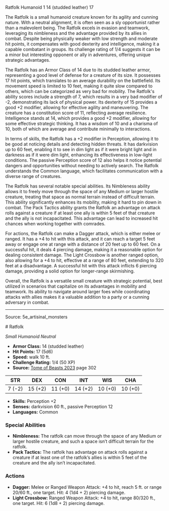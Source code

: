 <MonsterName/>Ratfolk</MonsterName>
<CreatureType/>Humanoid</CreatureType>
<CR/>1</CR>
<AC/>14 (studded leather)</AC>
<HP/>17</HP>
<summary>The Ratfolk is a small humanoid creature known for its agility and cunning nature. With a neutral alignment, it is often seen as a sly opportunist rather than a malevolent being. The Ratfolk excels in evasion and teamwork, leveraging its nimbleness and the advantage provided by its allies in combat. Despite being physically weaker with low strength and moderate hit points, it compensates with good dexterity and intelligence, making it a capable combatant in groups. Its challenge rating of 1/4 suggests it can be a minor but interesting opponent or ally in adventures, offering unique strategic advantages.</summary>

<detail>

The Ratfolk has an Armor Class of 14 due to its studded leather armor, representing a good level of defense for a creature of its size. It possesses 17 hit points, which translates to an average durability on the battlefield. Its movement speed is limited to 10 feet, making it quite slow compared to others, which can be categorized as very bad for mobility. The Ratfolk's ability scores include a strength of 7, which results in a very bad modifier of -2, demonstrating its lack of physical power. Its dexterity of 15 provides a good +2 modifier, allowing for effective agility and maneuvering. The creature has a constitution score of 11, reflecting average resilience. Intelligence stands at 14, which provides a good +2 modifier, allowing for some effective strategic thinking. It has a wisdom of 10 and a charisma of 10, both of which are average and contribute minimally to interactions.

In terms of skills, the Ratfolk has a +2 modifier in Perception, allowing it to be good at noticing details and detecting hidden threats. It has darkvision up to 60 feet, enabling it to see in dim light as if it were bright light and in darkness as if it were dim light, enhancing its effectiveness in low-light conditions. The passive Perception score of 12 also helps it notice potential dangers and opportunities without needing to actively search. The Ratfolk understands the Common language, which facilitates communication with a diverse range of creatures.

The Ratfolk has several notable special abilities. Its Nimbleness ability allows it to freely move through the space of any Medium or larger hostile creature, treating that space as normal terrain instead of difficult terrain. This ability significantly enhances its mobility, making it hard to pin down in combat. The Pack Tactics ability grants the Ratfolk an advantage on attack rolls against a creature if at least one ally is within 5 feet of that creature and the ally is not incapacitated. This advantage can lead to increased hit chances when working together with comrades.

For actions, the Ratfolk can make a Dagger attack, which is either melee or ranged. It has a +4 to hit with this attack, and it can reach a target 5 feet away or engage one at range with a distance of 20 feet up to 60 feet. On a successful hit, it deals 4 piercing damage, making it a reasonable option for dealing consistent damage. The Light Crossbow is another ranged option, also allowing for a +4 to hit, effective at a range of 80 feet, extending to 320 feet at a disadvantage. A successful hit with this attack inflicts 6 piercing damage, providing a solid option for longer-range skirmishing.

Overall, the Ratfolk is a versatile small creature with strategic potential, best utilized in scenarios that capitalize on its advantages in mobility and teamwork. Its ability to navigate around larger foes while coordinating attacks with allies makes it a valuable addition to a party or a cunning adversary in combat.</detail>



---

Source: 5e_artisinal_monsters

<statblock>
# Ratfolk

*Small* *Humanoid* *Neutral*

- **Armor Class:** 14 (studded leather)
- **Hit Points:** 17 (5d6)
- **Speed:** walk 10 ft.
- **Challenge Rating:** 1/4 (50 XP)
- **Source:** [Tome of Beasts 2023](https://koboldpress.com/kpstore/product/tome-of-beasts-1-2023-edition/) page 302

| STR | DEX | CON | INT | WIS | CHA |
| --- | --- | --- | --- | --- | --- |
| 7 (-2) | 15 (+2) | 11 (+0) | 14 (+2) | 10 (+0) | 10 (+0) |

- **Skills:** Perception +2
- **Senses:** darkvision 60 ft., passive Perception 12
- **Languages:** Common

### Special Abilities

- **Nimbleness:** The ratfolk can move through the space of any Medium or larger hostile creature, and such a space isn’t difficult terrain for the ratfolk.
- **Pack Tactics:** The ratfolk has advantage on attack rolls against a creature if at least one of the ratfolk’s allies is within 5 feet of the creature and the ally isn’t incapacitated.

### Actions

- **Dagger:** Melee or Ranged Weapon Attack: +4 to hit, reach 5 ft. or range 20/60 ft., one target. Hit: 4 (1d4 + 2) piercing damage.
- **Light Crossbow:** Ranged Weapon Attack: +4 to hit, range 80/320 ft., one target. Hit: 6 (1d8 + 2) piercing damage.
</statblock>


